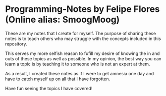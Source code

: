 # Programming-Notes by Felipe Flores (Online alias: SmoogMoog) 
 These are my notes that I create for myself. The purpose of sharing these notes 
is to teach others who may struggle with the concepts included in this repository.

This serves my more selfish reason to fufill my desire of knowing the in and outs
of these topics as well as possible.
In my opinion, the best way you can learn a topic is by teaching it to someone
who is not an expert at them.

As a result, I created these notes as if I were to get amnesia one day and have to 
catch myself up on all that I have forgotten.

Have fun seeing the topics I have covered!